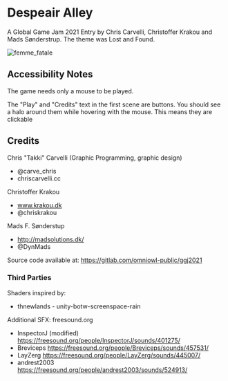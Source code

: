 # Despeair Alley

A Global Game Jam 2021 Entry by Chris Carvelli, Christoffer Krakou and Mads Sønderstrup. The theme was Lost and Found.

![femme_fatale](media/femme_fatale.gif)

## Accessibility Notes
The game needs only a mouse to be played.

The "Play" and "Credits" text in the first scene are buttons. You should see a halo around them while hovering with the mouse. This means they are clickable
## Credits

Chris "Takki" Carvelli (Graphic Programming, graphic design)
- @carve_chris
- chriscarvelli.cc

Christoffer Krakou
- www.krakou.dk
- @chriskrakou

Mads F. Sønderstup
- http://madsolutions.dk/
- @DynMads


Source code available at:
https://gitlab.com/omniowl-public/ggj2021

### Third Parties

Shaders inspired by:
- thnewlands - unity-botw-screenspace-rain

Additional SFX: freesound.org
- InspectorJ (modified) https://freesound.org/people/InspectorJ/sounds/401275/
- Breviceps https://freesound.org/people/Breviceps/sounds/457531/
- LayZerg https://freesound.org/people/LayZerg/sounds/445007/
- andrest2003 https://freesound.org/people/andrest2003/sounds/524913/
